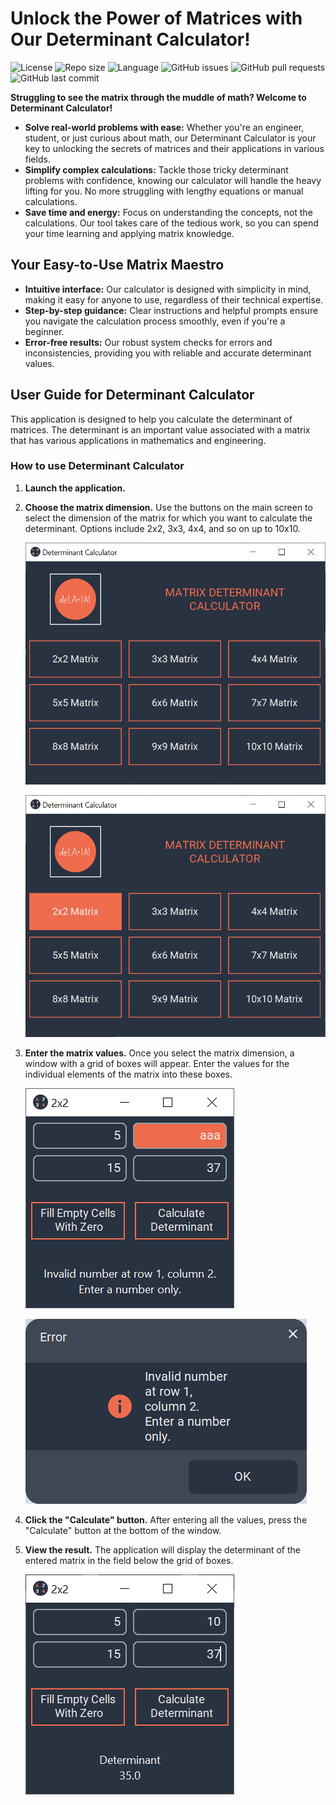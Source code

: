# Unlock the Power of Matrices with Our Determinant Calculator!

![License](https://img.shields.io/github/license/hrosicka/Determinant)
![Repo size](https://img.shields.io/github/repo-size/hrosicka/Determinant)
![Language](https://img.shields.io/github/languages/top/hrosicka/Determinant)
![GitHub issues](https://img.shields.io/github/issues/hrosicka/Determinant)
![GitHub pull requests](https://img.shields.io/github/issues-pr/hrosicka/Determinant)
![GitHub last commit](https://img.shields.io/github/last-commit/hrosicka/Determinant)

**Struggling to see the matrix through the muddle of math? Welcome to Determinant Calculator!**

- **Solve real-world problems with ease:** Whether you're an engineer, student, or just curious about math, our Determinant Calculator is your key to unlocking the secrets of matrices and their applications in various fields.
- **Simplify complex calculations:** Tackle those tricky determinant problems with confidence, knowing our calculator will handle the heavy lifting for you. No more struggling with lengthy equations or manual calculations.
- **Save time and energy:** Focus on understanding the concepts, not the calculations. Our tool takes care of the tedious work, so you can spend your time learning and applying matrix knowledge.

## Your Easy-to-Use Matrix Maestro
- **Intuitive interface:** Our calculator is designed with simplicity in mind, making it easy for anyone to use, regardless of their technical expertise.
- **Step-by-step guidance:** Clear instructions and helpful prompts ensure you navigate the calculation process smoothly, even if you're a beginner.
- **Error-free results:** Our robust system checks for errors and inconsistencies, providing you with reliable and accurate determinant values.

## User Guide for Determinant Calculator
This application is designed to help you calculate the determinant of matrices. The determinant is an important value associated with a matrix that has various applications in mathematics and engineering.
### How to use Determinant Calculator
1. **Launch the application.**
2. **Choose the matrix dimension.** Use the buttons on the main screen to select the dimension of the matrix for which you want to calculate the determinant. Options include 2x2, 3x3, 4x4, and so on up to 10x10.
   
   ![](https://github.com/hrosicka/Determinant/blob/master/Doc/MainWindow.png)
   
   ![](https://github.com/hrosicka/Determinant/blob/master/Doc/MainWindow2.png)
   
4. **Enter the matrix values.** Once you select the matrix dimension, a window with a grid of boxes will appear. Enter the values for the individual elements of the matrix into these boxes.

   ![](https://github.com/hrosicka/Determinant/blob/master/Doc/ErrorMatrix22.png)

   ![](https://github.com/hrosicka/Determinant/blob/master/Doc/ErrorMessageBox.png)
   
6. **Click the "Calculate" button.** After entering all the values, press the "Calculate" button at the bottom of the window.
7. **View the result.** The application will display the determinant of the entered matrix in the field below the grid of boxes.

   ![](https://github.com/hrosicka/Determinant/blob/master/Doc/Determinant22.png)
